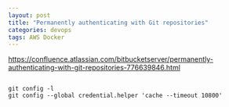```yaml
---
layout: post
title: "Permanently authenticating with Git repositories"
categories: devops
tags: AWS Docker
---
```



https://confluence.atlassian.com/bitbucketserver/permanently-authenticating-with-git-repositories-776639846.html

<pre><code>
git config -l
git config --global credential.helper 'cache --timeout 10800'
</code></pre>
